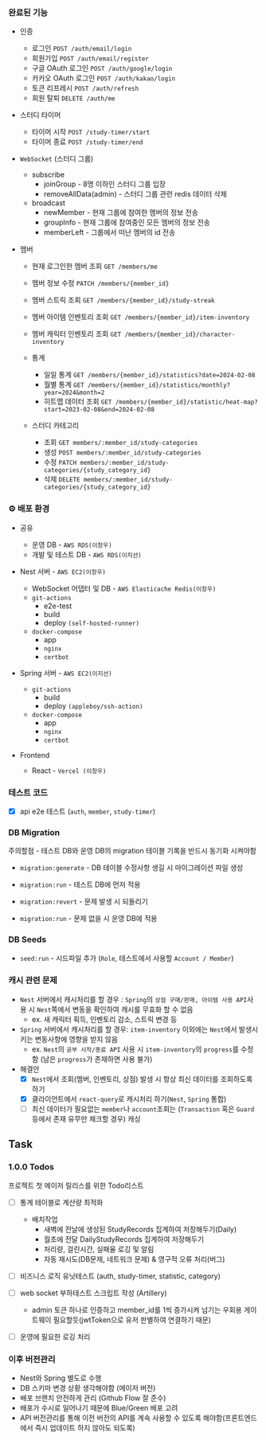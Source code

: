 ### 완료된 기능

- 인증

  - 로그인 `POST /auth/email/login`
  - 회원가입 `POST /auth/email/register`
  - 구글 OAuth 로그인 `POST /auth/google/login`
  - 카카오 OAuth 로그인 `POST /auth/kakao/login`
  - 토큰 리프레시 `POST /auth/refresh`
  - 회원 탈퇴 `DELETE /auth/me`

- 스터디 타이머

  - 타이머 시작 `POST /study-timer/start`
  - 타이머 종료 `POST /study-timer/end`

- `WebSocket` (스터디 그룹)

  - subscribe
    - joinGroup - 8명 이하인 스터디 그룹 입장
    - removeAllData(admin) - 스터디 그룹 관련 redis 데이터 삭제
  - broadcast
    - newMember - 현재 그룹에 참여한 멤버의 정보 전송
    - groupInfo - 현재 그룹에 참여중인 모든 멤버의 정보 전송
    - memberLeft - 그룹에서 떠난 멤버의 id 전송

- 멤버

  - 현재 로그인한 멤버 조회 `GET /members/me`
  - 멤버 정보 수정 `PATCH /members/{member_id}`
  - 멤버 스트릭 조회 `GET /members/{member_id}/study-streak`
  - 멤버 아이템 인벤토리 조회 `GET /members/{member_id}/item-inventory`
  - 멤버 캐릭터 인벤토리 조회 `GET /members/{member_id}/character-inventory`

  - 통계

    - 일일 통계 `GET /members/{member_id}/statistics?date=2024-02-08`
    - 월별 통계 `GET /members/{member_id}/statistics/monthly?year=2024&month=2`
    - 히트맵 데이터 조회 `GET /members/{member_id}/statistic/heat-map?start=2023-02-08&end=2024-02-08`

  - 스터디 카테고리

    - 조회 `GET members/:member_id/study-categories`
    - 생성 `POST members/:member_id/study-categories`
    - 수정 `PATCH members/:member_id/study-categories/{study_category_id}`
    - 삭제 `DELETE members/:member_id/study-categories/{study_category_id}`

### ⚙️ 배포 환경

- 공유

  - 운영 DB - `AWS RDS(이창우)`
  - 개발 및 테스트 DB - `AWS RDS(이지선)`

- Nest 서버 - `AWS EC2(이창우)`

  - WebSocket 어댑터 및 DB - `AWS Elasticache Redis(이창우)`
  - `git-actions`
    - e2e-test
    - build
    - deploy `(self-hosted-runner)`
  - `docker-compose`
    - app
    - `nginx`
    - `certbot`

- Spring 서버 - `AWS EC2(이지선)`

  - `git-actions`
    - build
    - deploy `(appleboy/ssh-action)`
  - `docker-compose`
    - app
    - `nginx`
    - `certbot`

- Frontend
  - React - `Vercel (이창우)`

### 테스트 코드

- [x] api e2e 테스트 (`auth`, `member`, `study-timer`)

### DB Migration

주의할점 - 테스트 DB와 운영 DB의 migration 테이블 기록을 반드시 동기화 시켜야함

- `migration:generate` - DB 테이블 수정사항 생길 시 마이그레이션 파일 생성

- `migration:run` - 테스트 DB에 먼저 적용

- `migration:revert` - 문제 발생 시 되돌리기

- `migration:run` - 문제 없을 시 운영 DB에 적용

### DB Seeds

- `seed:run` - 시드파일 추가 (`Role`, 테스트에서 사용할 `Account / Member`)

### 캐시 관련 문제

- `Nest` 서버에서 캐시처리를 할 경우 : `Spring`의 `상점 구매/판매, 아이템 사용 API`사용 시 `Nest`쪽에서 변동을 확인하여 캐시를 무효화 할 수 없음
  - ex. 새 캐릭터 획득, 인벤토리 감소, 스트릭 변경 등
- `Spring` 서버에서 캐시처리를 할 경우: `item-inventory` 이외에는 `Nest`에서 발생시키는 변동사항에 영향을 받지 않음
  - ex. `Nest`의 `공부 시작/종료 API` 사용 시 `item-inventory`의 `progress`를 수정함 (남은 `progress`가 존재하면 사용 불가)
- 해결안
  - [x] `Nest`에서 조회(멤버, 인벤토리, 상점) 발생 시 항상 최신 데이터를 조회하도록 하기
  - [x] 클라이언트에서 `react-query`로 캐시처리 하기(`Nest`, `Spring` 통합)
  - [ ] 최신 데이터가 필요없는 `member`나 `account`조회는 (`Transaction` 혹은 `Guard` 등에서 존재 유무만 체크할 경우) 캐싱

## Task

### 1.0.0 Todos

프로젝트 첫 메이저 릴리스를 위한 Todo리스트

- [ ] 통계 테이블로 계산량 최적화

  - 배치작업
    - 새벽에 전날에 생성된 StudyRecords 집계하여 저장해두기(Daily)
    - 월초에 전달 DailyStudyRecords 집계하여 저장해두기
    - 처리량, 걸린시간, 실패율 로깅 및 알림
    - 자동 재시도(DB문제, 네트워크 문제) & 영구적 오류 처리(버그)

- [ ] 비즈니스 로직 유닛테스트 (auth, study-timer, statistic, category)
- [ ] web socket 부하테스트 스크립트 작성 (Artillery)

  - admin 토큰 하나로 인증하고 member_id를 1씩 증가시켜 넘기는 우회용 게이트웨이 필요할듯(jwtToken으로 유저 판별하여 연결하기 때문)

- [ ] 운영에 필요한 로깅 처리

### 이후 버전관리

- Nest와 Spring 별도로 수행
- DB 스키마 변경 상황 생각해야함 (메이저 버전)
- 배포 브랜치 안전하게 관리 (Github Flow 잘 준수)
- 배포가 수시로 일어나기 때문에 Blue/Green 배포 고려
- API 버전관리를 통해 이전 버전의 API를 계속 사용할 수 있도록 해야함(프론트엔드에서 즉시 업데이트 하지 않아도 되도록)
